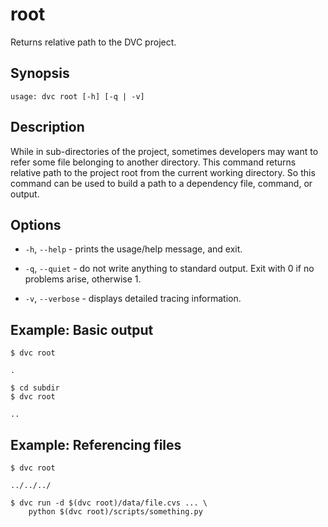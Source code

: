 # root

Returns relative path to the <abbr>DVC project</abbr>.

## Synopsis

```usage
usage: dvc root [-h] [-q | -v]
```

## Description

While in sub-directories of the project, sometimes developers may want to refer
some file belonging to another directory. This command returns relative path to
the project root from the current working directory. So this command can be used
to build a path to a dependency file, command, or output.

## Options

- `-h`, `--help` - prints the usage/help message, and exit.

- `-q`, `--quiet` - do not write anything to standard output. Exit with 0 if no
  problems arise, otherwise 1.

- `-v`, `--verbose` - displays detailed tracing information.

## Example: Basic output

```dvc
$ dvc root

.

$ cd subdir
$ dvc root

..
```

## Example: Referencing files

```dvc
$ dvc root

../../../

$ dvc run -d $(dvc root)/data/file.cvs ... \
    python $(dvc root)/scripts/something.py
```
